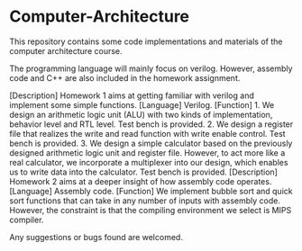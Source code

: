# Computer-Architecture
This repository contains some code implementations and materials of the computer architecture course.

The programming language will mainly focus on verilog. However, assembly code and C++ are also included in the homework assignment.

<HW1>
[Description] Homework 1 aims at getting familiar with verilog and implement some simple functions.
[Language]    Verilog.
[Function]    1. We design an arithmetic logic unit (ALU) with two kinds of implementation, behavior level and RTL level. Test bench is provided.
              2. We design a register file that realizes the write and read function with write enable control. Test bench is provided.
              3. We design a simple calculator based on the previously designed arithmetic logic unit and register file. However, to act more like a real calculator, we incorporate a multiplexer into our design, which enables us to write data into the calculator. Test bench is provided.



<HW2>
[Description] Homework 2 aims at a deeper insight of how assembly code operates.
[Language]    Assembly code.
[Function]    We implement bubble sort and quick sort functions that can take in any number of inputs with assembly code. However, the constraint is that the compiling environment we select is MIPS compiler. 

Any suggestions or bugs found are welcomed.

